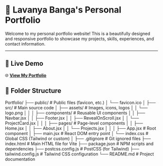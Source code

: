 # 🌸 Lavanya Banga's Personal Portfolio

Welcome to my personal portfolio website! This is a beautifully designed and responsive portfolio to showcase my projects, skills, experiences, and contact information.

---

## 📸 Live Demo

🌐 **[View My Portfolio](https://lavanyabanga.github.io/Portfolio/)**

## 📁 Folder Structure
Portfolio/
├── public/                  # Public files (favicon, etc.)
│   └── favicon.ico
│
├── src/                     # Main source code
│   ├── assets/              # Images, icons, logos
│   │   └── logo.png
│   │
│   ├── components/          # Reusable UI components
│   │   ├── Navbar.jsx
│   │   ├── Footer.jsx
│   │   ├── RevealOnScroll.jsx
│   │   └── ProjectCard.jsx
│   │
│   ├── pages/               # Page-level components
│   │   ├── Home.jsx
│   │   ├── About.jsx
│   │   └── Projects.jsx
│   │
│   ├── App.jsx              # Root component
│   ├── main.jsx             # React DOM entry point
│   └── index.css            # Global CSS (Tailwind or custom)
│
├── .gitignore               # Git ignored files
├── index.html               # Main HTML file for Vite
├── package.json             # NPM scripts and dependencies
├── postcss.config.js        # PostCSS (for Tailwind)
├── tailwind.config.js       # Tailwind CSS configuration
└── README.md                # Project documentation

